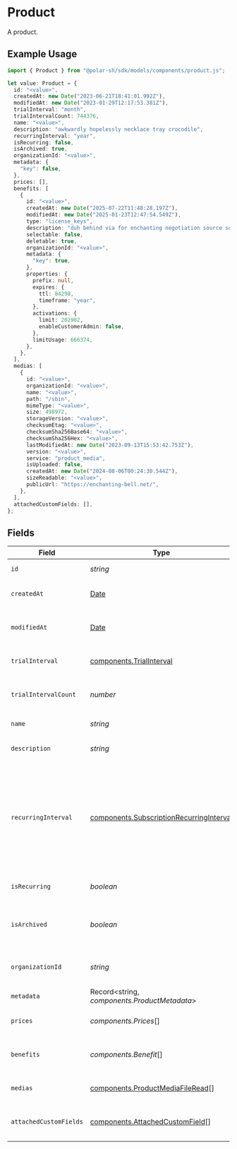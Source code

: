 # Product

A product.

## Example Usage

```typescript
import { Product } from "@polar-sh/sdk/models/components/product.js";

let value: Product = {
  id: "<value>",
  createdAt: new Date("2023-06-21T18:41:01.992Z"),
  modifiedAt: new Date("2023-01-29T12:17:53.381Z"),
  trialInterval: "month",
  trialIntervalCount: 744376,
  name: "<value>",
  description: "awkwardly hopelessly necklace tray crocodile",
  recurringInterval: "year",
  isRecurring: false,
  isArchived: true,
  organizationId: "<value>",
  metadata: {
    "key": false,
  },
  prices: [],
  benefits: [
    {
      id: "<value>",
      createdAt: new Date("2025-07-22T11:48:28.197Z"),
      modifiedAt: new Date("2025-01-23T12:47:54.549Z"),
      type: "license_keys",
      description: "duh behind via for enchanting negotiation source sore",
      selectable: false,
      deletable: true,
      organizationId: "<value>",
      metadata: {
        "key": true,
      },
      properties: {
        prefix: null,
        expires: {
          ttl: 84298,
          timeframe: "year",
        },
        activations: {
          limit: 202982,
          enableCustomerAdmin: false,
        },
        limitUsage: 666374,
      },
    },
  ],
  medias: [
    {
      id: "<value>",
      organizationId: "<value>",
      name: "<value>",
      path: "/sbin",
      mimeType: "<value>",
      size: 498972,
      storageVersion: "<value>",
      checksumEtag: "<value>",
      checksumSha256Base64: "<value>",
      checksumSha256Hex: "<value>",
      lastModifiedAt: new Date("2023-09-13T15:53:42.753Z"),
      version: "<value>",
      service: "product_media",
      isUploaded: false,
      createdAt: new Date("2024-08-06T00:24:30.544Z"),
      sizeReadable: "<value>",
      publicUrl: "https://enchanting-bell.net/",
    },
  ],
  attachedCustomFields: [],
};
```

## Fields

| Field                                                                                                                                                             | Type                                                                                                                                                              | Required                                                                                                                                                          | Description                                                                                                                                                       |
| ----------------------------------------------------------------------------------------------------------------------------------------------------------------- | ----------------------------------------------------------------------------------------------------------------------------------------------------------------- | ----------------------------------------------------------------------------------------------------------------------------------------------------------------- | ----------------------------------------------------------------------------------------------------------------------------------------------------------------- |
| `id`                                                                                                                                                              | *string*                                                                                                                                                          | :heavy_check_mark:                                                                                                                                                | The ID of the object.                                                                                                                                             |
| `createdAt`                                                                                                                                                       | [Date](https://developer.mozilla.org/en-US/docs/Web/JavaScript/Reference/Global_Objects/Date)                                                                     | :heavy_check_mark:                                                                                                                                                | Creation timestamp of the object.                                                                                                                                 |
| `modifiedAt`                                                                                                                                                      | [Date](https://developer.mozilla.org/en-US/docs/Web/JavaScript/Reference/Global_Objects/Date)                                                                     | :heavy_check_mark:                                                                                                                                                | Last modification timestamp of the object.                                                                                                                        |
| `trialInterval`                                                                                                                                                   | [components.TrialInterval](../../models/components/trialinterval.md)                                                                                              | :heavy_check_mark:                                                                                                                                                | The interval unit for the trial period.                                                                                                                           |
| `trialIntervalCount`                                                                                                                                              | *number*                                                                                                                                                          | :heavy_check_mark:                                                                                                                                                | The number of interval units for the trial period.                                                                                                                |
| `name`                                                                                                                                                            | *string*                                                                                                                                                          | :heavy_check_mark:                                                                                                                                                | The name of the product.                                                                                                                                          |
| `description`                                                                                                                                                     | *string*                                                                                                                                                          | :heavy_check_mark:                                                                                                                                                | The description of the product.                                                                                                                                   |
| `recurringInterval`                                                                                                                                               | [components.SubscriptionRecurringInterval](../../models/components/subscriptionrecurringinterval.md)                                                              | :heavy_check_mark:                                                                                                                                                | The recurring interval of the product. If `None`, the product is a one-time purchase.Note that the `day` and `week` values are for internal Polar staff use only. |
| `isRecurring`                                                                                                                                                     | *boolean*                                                                                                                                                         | :heavy_check_mark:                                                                                                                                                | Whether the product is a subscription.                                                                                                                            |
| `isArchived`                                                                                                                                                      | *boolean*                                                                                                                                                         | :heavy_check_mark:                                                                                                                                                | Whether the product is archived and no longer available.                                                                                                          |
| `organizationId`                                                                                                                                                  | *string*                                                                                                                                                          | :heavy_check_mark:                                                                                                                                                | The ID of the organization owning the product.                                                                                                                    |
| `metadata`                                                                                                                                                        | Record<string, *components.ProductMetadata*>                                                                                                                      | :heavy_check_mark:                                                                                                                                                | N/A                                                                                                                                                               |
| `prices`                                                                                                                                                          | *components.Prices*[]                                                                                                                                             | :heavy_check_mark:                                                                                                                                                | List of prices for this product.                                                                                                                                  |
| `benefits`                                                                                                                                                        | *components.Benefit*[]                                                                                                                                            | :heavy_check_mark:                                                                                                                                                | List of benefits granted by the product.                                                                                                                          |
| `medias`                                                                                                                                                          | [components.ProductMediaFileRead](../../models/components/productmediafileread.md)[]                                                                              | :heavy_check_mark:                                                                                                                                                | List of medias associated to the product.                                                                                                                         |
| `attachedCustomFields`                                                                                                                                            | [components.AttachedCustomField](../../models/components/attachedcustomfield.md)[]                                                                                | :heavy_check_mark:                                                                                                                                                | List of custom fields attached to the product.                                                                                                                    |